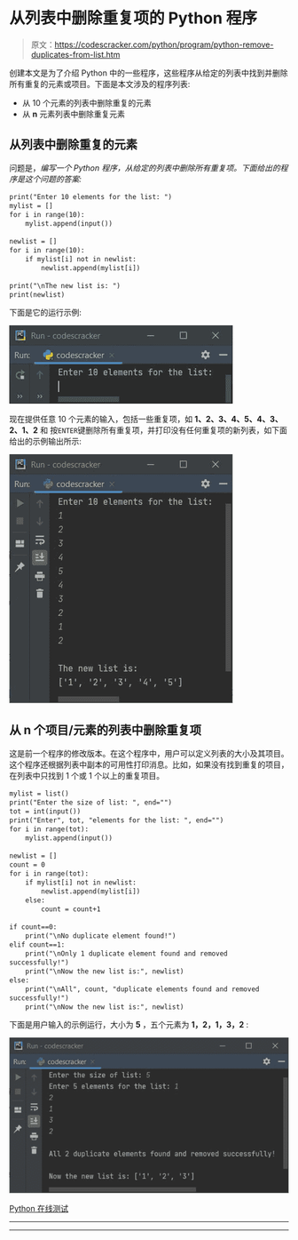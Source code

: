 # 从列表中删除重复项的 Python 程序

> 原文：<https://codescracker.com/python/program/python-remove-duplicates-from-list.htm>

创建本文是为了介绍 Python 中的一些程序，这些程序从给定的列表中找到并删除所有重复的元素或项目。下面是本文涉及的程序列表:

*   从 10 个元素的列表中删除重复的元素
*   从 **n** 元素列表中删除重复元素

## 从列表中删除重复的元素

问题是，*编写一个 Python 程序，从给定的列表中删除所有重复项。下面给出的程序是这个问题的答案:*

```
print("Enter 10 elements for the list: ")
mylist = []
for i in range(10):
    mylist.append(input())

newlist = []
for i in range(10):
    if mylist[i] not in newlist:
        newlist.append(mylist[i])

print("\nThe new list is: ")
print(newlist)
```

下面是它的运行示例:

![python remove duplicates from list](img/fd542286ed1000564d1456a2ac84158d.png)

现在提供任意 10 个元素的输入，包括一些重复项，如 **1、2、3、4、5、4、3、2、1、2** 和 按`ENTER`键删除所有重复项，并打印没有任何重复项的新列表，如下面给出的示例输出所示:

![remove duplicates from list python](img/577bc3f761671a200ab5b7ee1335ade2.png)

## 从 n 个项目/元素的列表中删除重复项

这是前一个程序的修改版本。在这个程序中，用户可以定义列表的大小及其项目。这个程序还根据列表中副本的可用性打印消息。比如，如果没有找到重复的项目，在列表中只找到 1 个或 1 个以上的重复项目。

```
mylist = list()
print("Enter the size of list: ", end="")
tot = int(input())
print("Enter", tot, "elements for the list: ", end="")
for i in range(tot):
    mylist.append(input())

newlist = []
count = 0
for i in range(tot):
    if mylist[i] not in newlist:
        newlist.append(mylist[i])
    else:
        count = count+1

if count==0:
    print("\nNo duplicate element found!")
elif count==1:
    print("\nOnly 1 duplicate element found and removed successfully!")
    print("\nNow the new list is:", newlist)
else:
    print("\nAll", count, "duplicate elements found and removed successfully!")
    print("\nNow the new list is:", newlist)
```

下面是用户输入的示例运行，大小为 **5** ，五个元素为 **1，2，1，3，2** :

![remove duplicate elements from list python](img/b79c9591f6c1a646af5fcca64e24871f.png)

[Python 在线测试](/exam/showtest.php?subid=10)

* * *

* * *